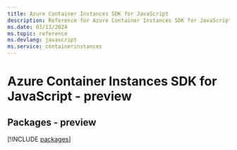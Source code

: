 ```yaml
---
title: Azure Container Instances SDK for JavaScript
description: Reference for Azure Container Instances SDK for JavaScript
ms.date: 03/13/2024
ms.topic: reference
ms.devlang: javascript
ms.service: containerinstances
---
```

# Azure Container Instances SDK for JavaScript - preview
## Packages - preview
[!INCLUDE [packages](container-instances-index.md)]